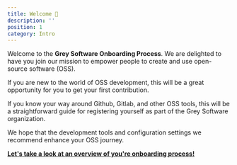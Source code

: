```yaml
---
title: Welcome 🎉  
description: ''
position: 1
category: Intro
---
```


Welcome to the **Grey Software Onboarding Process**. We are delighted to have you join our mission to empower people to create and use open-source software (OSS). 

If you are new to the world of OSS development, this will be a great opportunity for you to get your first contribution.

If you know your way around Github, Gitlab, and other OSS tools, this will be a straightforward guide for registering yourself as part of the Grey Software organization.

We hope that the development tools and configuration settings we recommend enhance your OSS journey.

**[Let's take a look at an overview of you're onboarding process!](/overview)**